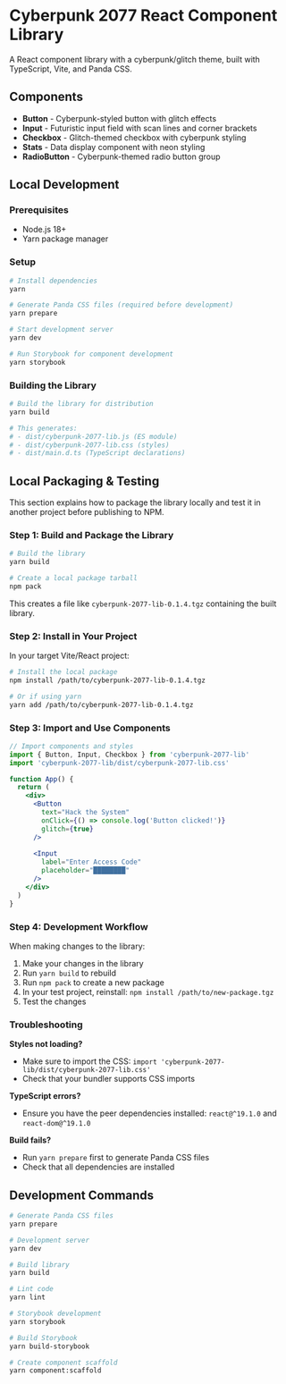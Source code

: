 # Cyberpunk 2077 React Component Library

A React component library with a cyberpunk/glitch theme, built with TypeScript, Vite, and Panda CSS.

## Components

- **Button** - Cyberpunk-styled button with glitch effects
- **Input** - Futuristic input field with scan lines and corner brackets
- **Checkbox** - Glitch-themed checkbox with cyberpunk styling
- **Stats** - Data display component with neon styling
- **RadioButton** - Cyberpunk-themed radio button group

## Local Development

### Prerequisites

- Node.js 18+ 
- Yarn package manager

### Setup

```bash
# Install dependencies
yarn

# Generate Panda CSS files (required before development)
yarn prepare

# Start development server
yarn dev

# Run Storybook for component development
yarn storybook
```

### Building the Library

```bash
# Build the library for distribution
yarn build

# This generates:
# - dist/cyberpunk-2077-lib.js (ES module)
# - dist/cyberpunk-2077-lib.css (styles)
# - dist/main.d.ts (TypeScript declarations)
```

## Local Packaging & Testing

This section explains how to package the library locally and test it in another project before publishing to NPM.

### Step 1: Build and Package the Library

```bash
# Build the library
yarn build

# Create a local package tarball
npm pack
```

This creates a file like `cyberpunk-2077-lib-0.1.4.tgz` containing the built library.

### Step 2: Install in Your Project

In your target Vite/React project:

```bash
# Install the local package
npm install /path/to/cyberpunk-2077-lib-0.1.4.tgz

# Or if using yarn
yarn add /path/to/cyberpunk-2077-lib-0.1.4.tgz
```

### Step 3: Import and Use Components

```jsx
// Import components and styles
import { Button, Input, Checkbox } from 'cyberpunk-2077-lib'
import 'cyberpunk-2077-lib/dist/cyberpunk-2077-lib.css'

function App() {
  return (
    <div>
      <Button 
        text="Hack the System" 
        onClick={() => console.log('Button clicked!')}
        glitch={true}
      />
      
      <Input 
        label="Enter Access Code"
        placeholder="████████"
      />
    </div>
  )
}
```

### Step 4: Development Workflow

When making changes to the library:

1. Make your changes in the library
2. Run `yarn build` to rebuild
3. Run `npm pack` to create a new package
4. In your test project, reinstall: `npm install /path/to/new-package.tgz`
5. Test the changes

### Troubleshooting

**Styles not loading?**
- Make sure to import the CSS: `import 'cyberpunk-2077-lib/dist/cyberpunk-2077-lib.css'`
- Check that your bundler supports CSS imports

**TypeScript errors?**
- Ensure you have the peer dependencies installed: `react@^19.1.0` and `react-dom@^19.1.0`

**Build fails?**
- Run `yarn prepare` first to generate Panda CSS files
- Check that all dependencies are installed

## Development Commands

```bash
# Generate Panda CSS files
yarn prepare

# Development server
yarn dev

# Build library
yarn build

# Lint code
yarn lint

# Storybook development
yarn storybook

# Build Storybook
yarn build-storybook

# Create component scaffold
yarn component:scaffold
```
